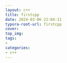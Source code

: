 ```yaml
---
layout: c++
title: firstcpp
date: 2024-03-06 22:04:11
typora-root-url: firstcpp
cover: 
top_img: 
tags:
- 
categories: 
- c++
---
```

